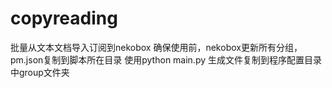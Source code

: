 # copyreading
批量从文本文档导入订阅到nekobox
确保使用前，nekobox更新所有分组，pm.json复制到脚本所在目录
使用python main.py
生成文件复制到程序配置目录中group文件夹
